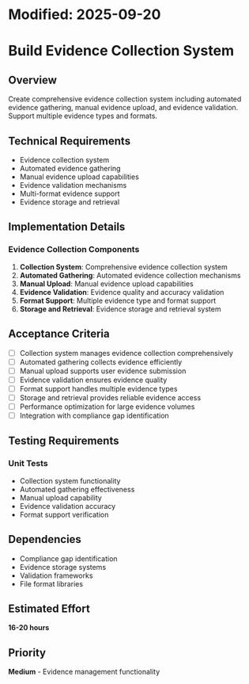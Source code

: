 # Modified: 2025-09-20

# Build Evidence Collection System

## Overview
Create comprehensive evidence collection system including automated evidence gathering, manual evidence upload, and evidence validation. Support multiple evidence types and formats.

## Technical Requirements
- Evidence collection system
- Automated evidence gathering
- Manual evidence upload capabilities
- Evidence validation mechanisms
- Multi-format evidence support
- Evidence storage and retrieval

## Implementation Details
### Evidence Collection Components
1. **Collection System**: Comprehensive evidence collection system
2. **Automated Gathering**: Automated evidence collection mechanisms
3. **Manual Upload**: Manual evidence upload capabilities
4. **Evidence Validation**: Evidence quality and accuracy validation
5. **Format Support**: Multiple evidence type and format support
6. **Storage and Retrieval**: Evidence storage and retrieval system

## Acceptance Criteria
- [ ] Collection system manages evidence collection comprehensively
- [ ] Automated gathering collects evidence efficiently
- [ ] Manual upload supports user evidence submission
- [ ] Evidence validation ensures evidence quality
- [ ] Format support handles multiple evidence types
- [ ] Storage and retrieval provides reliable evidence access
- [ ] Performance optimization for large evidence volumes
- [ ] Integration with compliance gap identification

## Testing Requirements
### Unit Tests
- Collection system functionality
- Automated gathering effectiveness
- Manual upload capability
- Evidence validation accuracy
- Format support verification

## Dependencies
- Compliance gap identification
- Evidence storage systems
- Validation frameworks
- File format libraries

## Estimated Effort
**16-20 hours**

## Priority
**Medium** - Evidence management functionality
